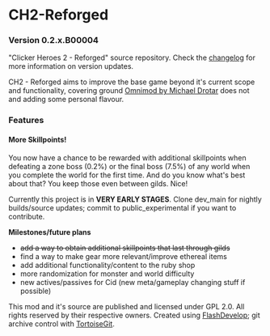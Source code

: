# CH2-Reforged
### Version 0.2.x.B00004
"Clicker Heroes 2 - Reforged" source repository.
Check the [changelog](./CHANGELOG.md) for more information on version updates.

CH2 - Reforged aims to improve the base game beyond it's current scope and functionality, covering
ground [Omnimod by Michael Drotar](https://gitlab.com/michaeldrotar/clicker-heroes-2-omnimod) does not and adding some personal
flavour.

### Features

#### More Skillpoints!
You now have a chance to be rewarded with additional skillpoints when defeating a zone boss (0.2%) or the final boss (7.5%) of any world
when you complete the world for the first time. And do you know what's best about that? You keep those even between gilds. Nice!

Currently this project is in **VERY EARLY STAGES**. Clone dev_main for nightly builds/source updates; commit to public_experimental
if you want to contribute.

**Milestones/future plans**
- ~~add a way to obtain additional skillpoints that last through gilds~~
- find a way to make gear more relevant/improve ethereal items
- add additional functionality/content to the ruby shop
- more randomization for monster and world difficulty
- new actives/passives for Cid (new meta/gameplay changing stuff if possible)

This mod and it's source are published and licensed under GPL 2.0. All rights reserved by their respective owners.
Created using [FlashDevelop](https://github.com/fdorg/flashdevelop); git archive control with [TortoiseGit](https://tortoisegit.org/).